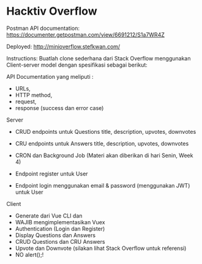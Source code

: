 # Hacktiv Overflow

Postman API documentation:
https://documenter.getpostman.com/view/6691212/S1a7WR4Z

Deployed:
http://minioverflow.stefkwan.com/

Instructions:
Buatlah clone sederhana dari Stack Overflow menggunakan Client-server model dengan spesifikasi sebagai berikut:

API Documentation yang meliputi : 
- URLs, 
- HTTP method, 
- request, 
- response (success dan error case)

Server

- CRUD endpoints untuk Questions 
	title, 
	description, 
	upvotes, 
	downvotes

- CRU endpoints untuk Answers
	title, 
	description, 
	upvotes, 
	downvotes

- CRON dan Background Job (Materi akan diberikan di hari Senin, Week 4)

- Endpoint register untuk User

- Endpoint login menggunakan email & password (menggunakan JWT) untuk User

Client

- Generate dari Vue CLI dan 
- WAJIB mengimplementasikan Vuex
- Authentication (Login dan Register)
- Display Questions dan Answers
- CRUD Questions dan CRU Answers
- Upvote dan Downvote (silakan lihat Stack Overflow untuk referensi)
- NO alert();!
